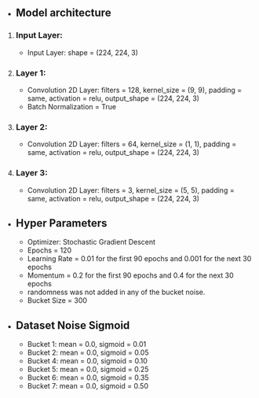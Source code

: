   - ## Model architecture
  
  1. ### Input Layer:
  
     - Input Layer: shape = (224, 224, 3)
  
  2. ### Layer 1:
     - Convolution 2D Layer: filters = 128, kernel_size = (9, 9), padding = same, activation = relu, output_shape = (224, 224, 3)
     - Batch Normalization = True
     
  3. ### Layer 2:
     - Convolution 2D Layer: filters = 64, kernel_size = (1, 1), padding = same, activation = relu, output_shape = (224, 224, 3)
  
  4. ### Layer 3:
     - Convolution 2D Layer: filters = 3, kernel_size = (5, 5), padding = same, activation = relu, output_shape = (224, 224, 3)


  - ## Hyper Parameters
    - Optimizer: Stochastic Gradient Descent
    - Epochs = 120
    - Learning Rate = 0.01 for the first 90 epochs and 0.001 for the next 30 epochs
    - Momentum = 0.2 for the first 90 epochs and 0.4 for the next 30 epochs 
    - randomness was not added in any of the bucket noise. 
    - Bucket Size = 300
  
  - ## Dataset Noise Sigmoid
    - Bucket 1: mean = 0.0, sigmoid = 0.01
    - Bucket 2: mean = 0.0, sigmoid = 0.05
    - Bucket 4: mean = 0.0, sigmoid = 0.10
    - Bucket 5: mean = 0.0, sigmoid = 0.25
    - Bucket 6: mean = 0.0, sigmoid = 0.35
    - Bucket 7: mean = 0.0, sigmoid = 0.50
    
   

